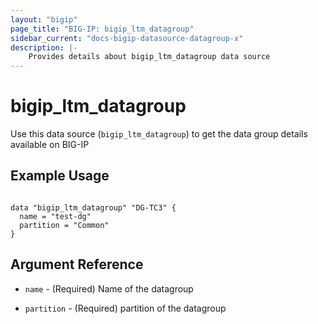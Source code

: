 ```yaml
---
layout: "bigip"
page_title: "BIG-IP: bigip_ltm_datagroup"
sidebar_current: "docs-bigip-datasource-datagroup-x"
description: |-
    Provides details about bigip_ltm_datagroup data source
---
```


# bigip\_ltm\_datagroup

Use this data source (`bigip_ltm_datagroup`) to get the data group details available on BIG-IP
 
 
## Example Usage
```hcl

data "bigip_ltm_datagroup" "DG-TC3" {
  name = "test-dg"
  partition = "Common"
}

```      

## Argument Reference

* `name` - (Required) Name of the datagroup

* `partition` - (Required) partition of the datagroup
